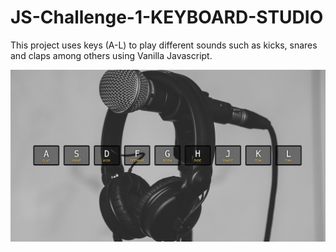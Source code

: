 # JS-Challenge-1-KEYBOARD-STUDIO

This project uses keys (A-L) to play different sounds such as kicks, snares and claps among others using Vanilla Javascript.

![Project Image](images/project.png)

